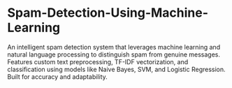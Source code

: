 # Spam-Detection-Using-Machine-Learning
An intelligent spam detection system that leverages machine learning and natural language processing to distinguish spam from genuine messages. Features custom text preprocessing, TF-IDF vectorization, and classification using models like Naive Bayes, SVM, and Logistic Regression. Built for accuracy and adaptability.
